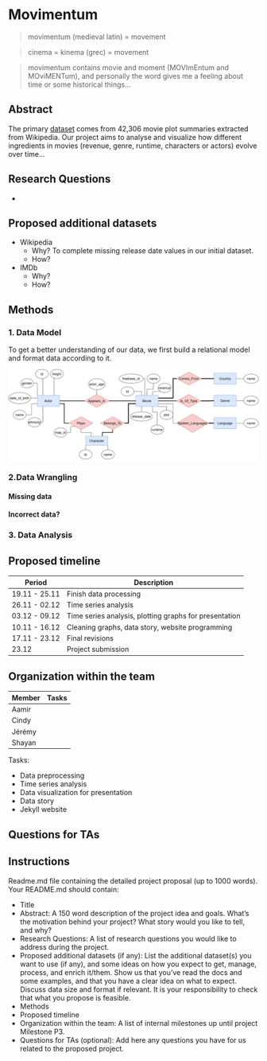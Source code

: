 # Movimentum
> movimentum (medieval latin) = movement

> cinema = kinema (grec) = movement

> movimentum contains movie and moment (MOVImEntum and MOviMENTum), and personally the word gives me a feeling about time or some historical things...

## Abstract
The primary [dataset](http://www.cs.cmu.edu/~ark/personas/) comes from 42,306 movie plot summaries extracted from Wikipedia. Our project aims to analyse and visualize how different ingredients in movies (revenue, genre, runtime, characters or actors) evolve over time...

## Research Questions
- 

## Proposed additional datasets
- Wikipedia
  - Why? To complete missing release date values in our initial dataset.
  - How?
- IMDb
  - Why?
  - How?

## Methods

### 1. Data Model
To get a better understanding of our data, we first build a relational model and format data according to it. 

![](/EDA/ER_model/ADA_ER.drawio.png)

### 2.Data Wrangling
#### Missing data
#### Incorrect data?

### 3. Data Analysis

## Proposed timeline
| Period  | Description |
| ------------- | ------------- |
| 19.11 - 25.11  | Finish data processing  |
| 26.11 - 02.12  | Time series analysis  |
| 03.12 - 09.12  | Time series analysis, plotting graphs for presentation  |
| 10.11 - 16.12  | Cleaning graphs, data story, website programming  |
| 17.11 - 23.12  | Final revisions  |
| 23.12  | Project submission  |

## Organization within the team
| Member  | Tasks |
| ------------- | ------------- |
| Aamir  |   |
| Cindy  |   |
| Jérémy  |   |
| Shayan  |   |

Tasks:
- Data preprocessing
- Time series analysis
- Data visualization for presentation
- Data story
- Jekyll website


## Questions for TAs

## Instructions
Readme.md file containing the detailed project proposal (up to 1000 words). Your README.md should contain:
- Title
- Abstract: A 150 word description of the project idea and goals. What’s the motivation behind your project? What story would you like to tell, and why?
- Research Questions: A list of research questions you would like to address during the project.
- Proposed additional datasets (if any): List the additional dataset(s) you want to use (if any), and some ideas on how you expect to get, manage, process, and enrich it/them. Show us that you’ve read the docs and some examples, and that you have a clear idea on what to expect. Discuss data size and format if relevant. It is your responsibility to check that what you propose is feasible.
- Methods
- Proposed timeline
- Organization within the team: A list of internal milestones up until project Milestone P3.
- Questions for TAs (optional): Add here any questions you have for us related to the proposed project.
